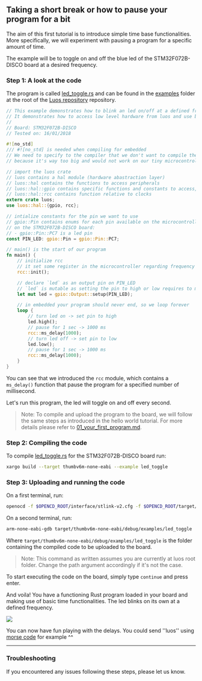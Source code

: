 ## Taking a short break or how to pause your program for a bit

The aim of this first tutorial is to introduce simple time base functionalities. More specifically, we will experiment with pausing a program for a specific amount of time.

The example will be to toggle on and off the blue led of the STM32F072B-DISCO board at a desired frequency.

### Step 1: A look at the code

The program is called [led_toggle.rs](https://github.com/pollen-robotics/luos/blob/master/examples/led_toggle.rs) and can be found in the [examples](https://github.com/pollen-robotics/luos/blob/master/examples) folder at the root of the [Luos repository](https://github.com/pollen-robotics/luos) repository.

```rust
// This example demonstrates how to blink an led on/off at a defined frequency
// It demonstrates how to access low level hardware from luos and use basic time functionalities
//
// Board: STM32F072B-DISCO
// Tested on: 16/01/2018

#![no_std]
/// #![no_std] is needed when compiling for embedded
// We need to specify to the compiler that we don't want to compile the whole standard library
// because it's way too big and would not work on our tiny microcontroller.

// import the luos crate
// luos contains a hal module (hardware abastraction layer)
// luos::hal contains the functions to access peripherals
// luos::hal::gpio contains specific functions and constants to access, read and write on pins
// luos::hal::rcc contains function relative to clocks
extern crate luos;
use luos::hal::{gpio, rcc};

// intialize constants for the pin we want to use
// gpio::Pin contains enums for each pin available on the microcontroller
// on the STM32F072B-DISCO board:
// - gpio::Pin::PC7 is a led pin
const PIN_LED: gpio::Pin = gpio::Pin::PC7;

// main() is the start of our program
fn main() {
    // initialize rcc
    // it set some register in the microcontroller regarding frequency of timers
    rcc::init();

    // declare `led` as an output pin on PIN_LED
    // `led` is mutable as setting the pin to high or low requires to modify it.
    let mut led = gpio::Output::setup(PIN_LED);

    // in embedded your program should never end, so we loop forever
    loop {
        // turn led on -> set pin to high
        led.high();
        // pause for 1 sec -> 1000 ms
        rcc::ms_delay(1000);
        // turn led off -> set pin to low
        led.low();
        // pause for 1 sec -> 1000 ms
        rcc::ms_delay(1000);
    }
}
```

You can see that we introduced the ```rcc``` module, which contains a ```ms_delay()``` function that pause the program for a specified number of millisecond.

Let's run this program, the led will toggle on and off every second.

> Note: To compile and upload the program to the board, we will follow the same steps as introduced in the hello world tutorial. For more details please refer to [01_your_first_program.md](./01_your_first_program.md).

### Step 2: Compiling the code

To compile [led_toggle.rs](https://github.com/pollen-robotics/luos/blob/tutorial-led-button/examples/led_toggle.rs) for the STM32F072B-DISCO board run:
```bash
xargo build --target thumbv6m-none-eabi --example led_toggle
```

### Step 3: Uploading and running the code

On a first terminal, run:
```bash
openocd -f $OPENCD_ROOT/interface/stlink-v2.cfg -f $OPENCD_ROOT/target/stm32f0x.cfg
```

On a second terminal, run:
```bash
arm-none-eabi-gdb target/thumbv6m-none-eabi/debug/examples/led_toggle
```
Where ```target/thumbv6m-none-eabi/debug/examples/led_toggle``` is the folder containing the compiled code to be uploaded to the board.

> Note: This command as written assumes you are currently at luos root folder. Change the path argument accordingly if it's not the case.

To start executing the code on the board, simply type ```continue``` and press enter.

And voila! You have a functioning Rust program loaded in your board and making use of basic time functionalities. The led blinks on its own at a defined frequency.

<img src="https://www.pollen-robotics.com/uploads/tutorials/02/video_led_toggle.gif">

You can now have fun playing with the delays. You could send ''luos'' using [morse code](https://en.wikipedia.org/wiki/Morse_code) for example ^^

---

### Troubleshooting

If you encountered any issues following these steps, please let us know.
